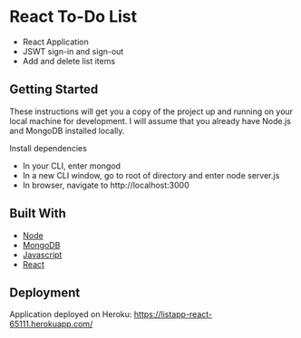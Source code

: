 # React To-Do List 
* React Application
* JSWT sign-in and sign-out
* Add and delete list items

## Getting Started
These instructions will get you a copy of the project up and running on your local machine for development. I will assume that you already have Node.js and MongoDB installed locally.

Install dependencies
* In your CLI, enter mongod
* In a new CLI window, go to root of directory and enter node server.js
* In browser, navigate to http://localhost:3000


## Built With
* [Node](https://nodejs.org/en/)
* [MongoDB](https://www.mongodb.com/)
* [Javascript](https://www.javascript.com/)
* [React](https://reactjs.org/)

## Deployment
Application deployed on Heroku: https://listapp-react-65111.herokuapp.com/
